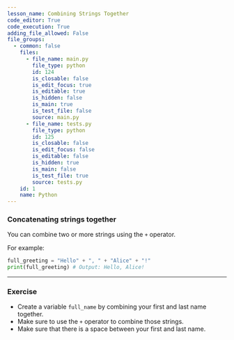 ```yaml
---
lesson_name: Combining Strings Together
code_editor: True
code_execution: True
adding_file_allowed: False
file_groups:
  - common: false
    files:
      - file_name: main.py
        file_type: python
        id: 124
        is_closable: false
        is_edit_focus: true
        is_editable: true
        is_hidden: false
        is_main: true
        is_test_file: false
        source: main.py
      - file_name: tests.py
        file_type: python
        id: 125
        is_closable: false
        is_edit_focus: false
        is_editable: false
        is_hidden: true
        is_main: false
        is_test_file: true
        source: tests.py
    id: 1
    name: Python
---
```


### Concatenating strings together

You can combine two or more strings using the `+` operator.

For example:

```python
full_greeting = "Hello" + ", " + "Alice" + "!"
print(full_greeting) # Output: Hello, Alice!
```

---

### Exercise

<ul>
<li id="test-1">Create a variable <code>full_name</code> by combining your first and last name together.</li>
<li id="test-2">Make sure to use the <code>+</code> operator to combine those strings.</li>
<li id="test-3">Make sure that there is a space between your first and last name.</li>
</ul>
